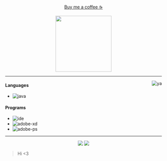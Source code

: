 
<p align="center">
    <a href="https://www.buymeacoffee.com/ceceloz">Buy me a coffee ☕</a>
</p>

<p align="center">
    <img height="180em" src="https://github-readme-stats.vercel.app/api?username=narumii&show_icons=true&theme=monokai&include_all_commits=true&count_private=true"/>
</p>

---

<img alt="ya" src="https://user-images.githubusercontent.com/60020692/88668757-69285700-d0b9-11ea-9335-f01425da2601.gif" align="right"/>

#### Languages
- ![java](https://img.shields.io/badge/-Java-123?style=flat-square&logo=java)

#### Programs
- ![ide](https://img.shields.io/badge/-Intellij_Idea-123?style=flat-square&logo=intellij-idea)
- ![adobe-xd](https://img.shields.io/badge/-Adobe_XD-123?style=flat-square&logo=adobe-xd)
- ![adobe-ps](https://img.shields.io/badge/-Adobe_Photoshop-123?style=flat-square&logo=adobe-photoshop)

---

<p align="center">
    <a href="https://discord.gg/QuP96DYrJd"><img src="https://img.shields.io/badge/-CeCeloz_0014-123?style=flat-square&logo=discord"/></a>
    <a href="https://steamcommunity.com/id/CeCeloz_/?l=canada"><img src="https://img.shields.io/badge/-Woxic-123?style=flat-square&logo=steam"/></a>
</p>

> Hi <3
